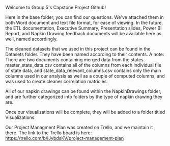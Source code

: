 Welcome to Group 5's Capstone Project Github!

Here in the base folder, you can find our questions. We've attached them in both Word document and text file format, for ease of viewing. In the future, the ETL documentation, Executive Summary, Presentation slides, Power BI Report, and Napkin Drawing feedback documents will be available here as well, named accordingly.

The cleaned datasets that we used in this project can be found in the Datasets folder. They have been named according to their contents. A note: There are two documents containing merged data from the states. master_state_data.csv contains all of the columns from each individual file of state data, and state_data_relevant_columns.csv contains only the main columns used in our analysis as well as a couple of computed columns, and was used to create cleaner correlation matricies. 

All of our napkin drawings can be found within the NapkinDrawings folder, and are further categorized into folders by the type of napkin drawing they are.

Once our visualizations will be complete, they will be added to a folder titled Visualizations.

Our Project Managment Plan was created on Trello, and we maintain it there. The link to the Trello board is here: https://trello.com/b/iJybdsKV/project-management-plan